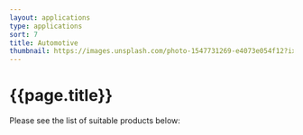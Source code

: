 ```yaml
---
layout: applications
type: applications
sort: 7
title: Automotive
thumbnail: https://images.unsplash.com/photo-1547731269-e4073e054f12?ixlib=rb-1.2.1&ixid=MnwxMjA3fDB8MHxwaG90by1wYWdlfHx8fGVufDB8fHx8&auto=format&fit=crop&w=1770&q=80
---
```

# {{page.title}}

Please see the list of suitable products below: